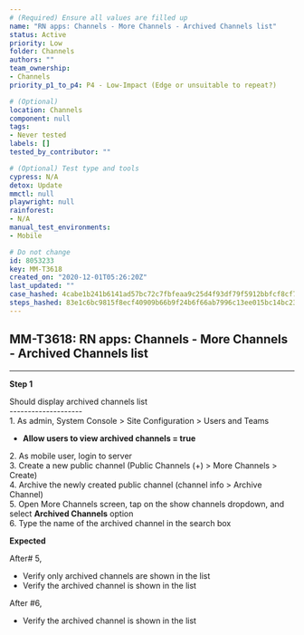 ```yaml
---
# (Required) Ensure all values are filled up
name: "RN apps: Channels - More Channels - Archived Channels list"
status: Active
priority: Low
folder: Channels
authors: ""
team_ownership:
- Channels
priority_p1_to_p4: P4 - Low-Impact (Edge or unsuitable to repeat?)

# (Optional)
location: Channels
component: null
tags:
- Never tested
labels: []
tested_by_contributor: ""

# (Optional) Test type and tools
cypress: N/A
detox: Update
mmctl: null
playwright: null
rainforest:
- N/A
manual_test_environments:
- Mobile

# Do not change
id: 8053233
key: MM-T3618
created_on: "2020-12-01T05:26:20Z"
last_updated: ""
case_hashed: 4cabe1b241b6141ad57bc72c7fbfeaa9c25d4f93df79f5912bbfcf8cf7a62f2f3c21a0fe7ff777483364f9667a69d805
steps_hashed: 83e1c6bc9815f8ecf40909b66b9f24b6f66ab7996c13ee015bc14bc232437e84e6baaa1b22438c45e39eda5ba2112c0d
---
```


<!-- (Auto-generated) Based on frontmatter's "key" and "name" -->

## MM-T3618: RN apps: Channels - More Channels - Archived Channels list

---

**Step 1**

Should display archived channels list\
\--------------------\
1\. As admin, System Console > Site Configuration > Users and Teams

- **Allow users to view archived channels = true**

2\. As mobile user, login to server\
3\. Create a new public channel (Public Channels (+) > More Channels > Create)\
4\. Archive the newly created public channel (channel info > Archive Channel)\
5\. Open More Channels screen, tap on the show channels dropdown, and select **Archived Channels** option\
6\. Type the name of the archived channel in the search box

**Expected**

After# 5,

- Verify only archived channels are shown in the list
- Verify the archived channel is shown in the list

After #6,

- Verify the archived channel is shown in the list
